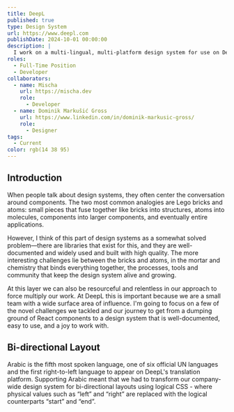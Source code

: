 ```yaml
---
title: DeepL
published: true
type: Design System
url: https://www.deepl.com
publishDate: 2024-10-01 00:00:00
description: |
  I work on a multi-lingual, multi-platform design system for use on DeepL's website and products.
roles:
  - Full-Time Position
  - Developer
collaborators:
  - name: Mischa
    url: https://mischa.dev
    role:
      - Developer
  - name: Dominik Markušić Gross
    url: https://www.linkedin.com/in/dominik-markusic-gross/
    role:
      - Designer
tags:
  - Current
color: rgb(14 38 95)
---
```


## Introduction

When people talk about design systems, they often center the conversation around components. The two most common analogies are Lego bricks and atoms: small pieces that fuse together like bricks into structures, atoms into molecules, components into larger components, and eventually entire applications.

However, I think of this part of design systems as a somewhat solved problem—there are libraries that exist for this, and they are well-documented and widely used and built with high quality. The more interesting challenges lie between the bricks and atoms, in the mortar and chemistry that binds everything together, the processes, tools and community that keep the design system alive and growing.

At this layer we can also be resourceful and relentless in our approach to force multiply our work. At DeepL this is important because we are a small team with a wide surface area of influence. I'm going to focus on a few of the novel challenges we tackled and our journey to get from a dumping ground of React components to a design system that is well-documented, easy to use, and a joy to work with.

## Bi-directional Layout

Arabic is the fifth most spoken language, one of six official UN languages and the first right-to-left language to appear on DeepL's translation platform. Supporting Arabic meant that we had to transform our company-wide design system for bi-directional layouts using logical CSS - where physical values such as “left” and “right” are replaced with the logical counterparts “start” and “end”.
